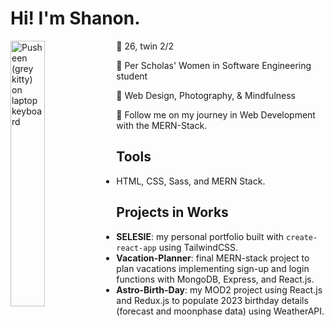 # Hi! I'm Shanon.
<img align="left"
    src="https://media1.giphy.com/media/9oa3sE4IdWbqO61WGT/giphy.gif?cid=ecf05e47irkx0225h3e8wdyv6wbkvj691crbwj4eo2h4eeeq&ep=v1_stickers_search&rid=giphy.gif&ct=s"
    alt="Pusheen (grey kitty) on laptop keyboard"
    width="33%">
:stars: 26, twin 2/2

:pencil: Per Scholas' Women in Software Engineering student

:sparkling_heart: Web Design, Photography, & Mindfulness

:love_letter: Follow me on my journey in Web Development with the MERN-Stack.

## Tools
- HTML, CSS, Sass, and MERN Stack.

## Projects in Works
- **SELESIE**: my personal portfolio built with `create-react-app` using TailwindCSS.
- **Vacation-Planner**: final MERN-stack project to plan vacations implementing sign-up and login functions with MongoDB, Express, and React.js.
- **Astro-Birth-Day**: my MOD2 project using React.js and Redux.js to populate 2023 birthday details (forecast and moonphase data) using WeatherAPI.
